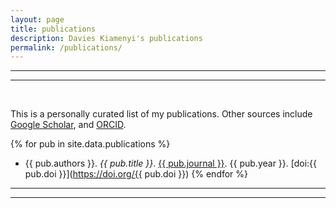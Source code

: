```yaml
---
layout: page
title: publications
description: Davies Kiamenyi's publications
permalink: /publications/
---
```


***
***
<br>

This is a personally curated list of my publications. Other sources include [Google Scholar](https://scholar.google.com/citations?user=87X0SmcAAAAJ&hl=en), and [ORCID](https://orcid.org/0000-0002-6320-3740).

{% for pub in site.data.publications %}
- {{ pub.authors }}. *{{ pub.title }}*. <u>{{ pub.journal }}</u>. {{ pub.year }}. [doi:{{ pub.doi }}](https://doi.org/{{ pub.doi }})
{% endfor %}
***
***
